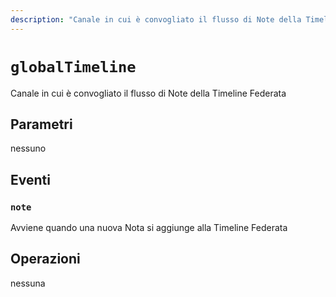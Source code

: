 ```yaml
---
description: "Canale in cui è convogliato il flusso di Note della Timeline Federata"
---
```


# `globalTimeline`

Canale in cui è convogliato il flusso di Note della Timeline Federata

## Parametri

nessuno

## Eventi

### `note`

<MkSchemaViewer :schema="{
	$ref: 'misskey://Note'
}"/>

Avviene quando una nuova Nota si aggiunge alla Timeline Federata

## Operazioni

nessuna
